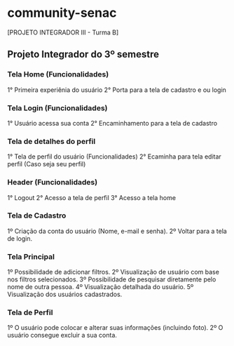 # community-senac

[PROJETO INTEGRADOR III - Turma B]

## Projeto Integrador do 3º semestre

### Tela Home (Funcionalidades) 
1° Primeira experiênia do usuário 
2° Porta para a tela de cadastro e ou login

### Tela Login (Funcionalidades) 
1° Usuário acessa sua conta 
2° Encaminhamento para a tela de cadastro

### Tela de detalhes do perfil 
1° Tela de perfil do usuário (Funcionalidades) 
2° Ecaminha para tela editar perfil (Caso seja seu perfil)

### Header (Funcionalidades) 
1° Logout 
2° Acesso a tela de perfil 
3° Acesso a tela home


### Tela de Cadastro
1º Criação da conta do usuário (Nome, e-mail e senha).
2º Voltar para a tela de login.

### Tela Principal
1º Possibilidade de adicionar filtros.
2º Visualização de usuário com base nos filtros selecionados.
3º Possibilidade de pesquisar diretamente pelo nome de outra pessoa.
4º Visualização detalhada do usuário.
5º Visualização dos usuários cadastrados.

### Tela de Perfil
1º O usuário pode colocar e alterar suas informações (incluindo foto).
2º O usuário consegue excluir a sua conta.